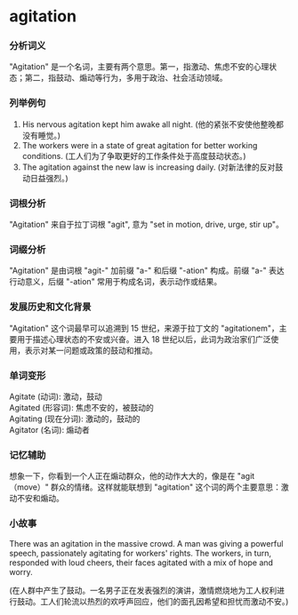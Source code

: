 # agitation

### 分析词义

  

"Agitation" 是一个名词，主要有两个意思。第一，指激动、焦虑不安的心理状态；第二，指鼓动、煽动等行为，多用于政治、社会活动领域。

  

### 列举例句

  

1.  His nervous agitation kept him awake all night. (他的紧张不安使他整晚都没有睡觉。)
2.  The workers were in a state of great agitation for better working conditions. (工人们为了争取更好的工作条件处于高度鼓动状态。)
3.  The agitation against the new law is increasing daily. (对新法律的反对鼓动日益强烈。)

  

### 词根分析

  

"Agitation" 来自于拉丁词根 "agit", 意为 "set in motion, drive, urge, stir up"。

  

### 词缀分析

  

"Agitation" 是由词根 "agit-" 加前缀 "a-" 和后缀 "-ation" 构成。前缀 "a-" 表达行动意义，后缀 "-ation" 常用于构成名词，表示动作或结果。

  

### 发展历史和文化背景

  

"Agitation" 这个词最早可以追溯到 15 世纪，来源于拉丁文的 "agitationem"，主要用于描述心理状态的不安或兴奋。进入 18 世纪以后，此词为政治家们广泛使用，表示对某一问题或政策的鼓动和推动。

  

### 单词变形

  

Agitate (动词): 激动，鼓动  
Agitated (形容词): 焦虑不安的，被鼓动的  
Agitating (现在分词): 激动的，鼓动的  
Agitator (名词): 煽动者

  

### 记忆辅助

  

想象一下，你看到一个人正在煽动群众，他的动作大大的，像是在 "agit（move）" 群众的情绪。这样就能联想到 "agitation" 这个词的两个主要意思：激动不安和煽动。

  

### 小故事

  

There was an agitation in the massive crowd. A man was giving a powerful speech, passionately agitating for workers' rights. The workers, in turn, responded with loud cheers, their faces agitated with a mix of hope and worry.

  

(在人群中产生了鼓动。一名男子正在发表强烈的演讲，激情燃烧地为工人权利进行鼓动。工人们轮流以热烈的欢呼声回应，他们的面孔因希望和担忧而激动不安。)
